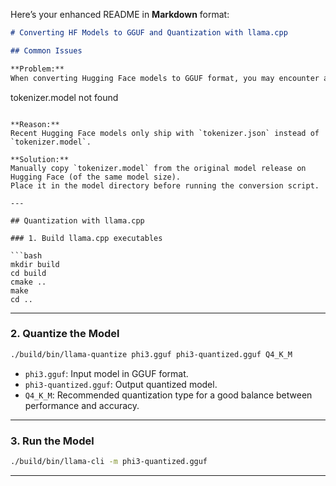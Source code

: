 Here’s your enhanced README in **Markdown** format:

```markdown
# Converting HF Models to GGUF and Quantization with llama.cpp

## Common Issues

**Problem:**  
When converting Hugging Face models to GGUF format, you may encounter an error:

```

tokenizer.model not found

```

**Reason:**  
Recent Hugging Face models only ship with `tokenizer.json` instead of `tokenizer.model`.

**Solution:**  
Manually copy `tokenizer.model` from the original model release on Hugging Face (of the same model size).  
Place it in the model directory before running the conversion script.

---

## Quantization with llama.cpp

### 1. Build llama.cpp executables

```bash
mkdir build
cd build
cmake ..
make
cd ..
```

---

### 2. Quantize the Model

```bash
./build/bin/llama-quantize phi3.gguf phi3-quantized.gguf Q4_K_M
```

* `phi3.gguf`: Input model in GGUF format.
* `phi3-quantized.gguf`: Output quantized model.
* `Q4_K_M`: Recommended quantization type for a good balance between performance and accuracy.

---

### 3. Run the Model

```bash
./build/bin/llama-cli -m phi3-quantized.gguf
```

---
